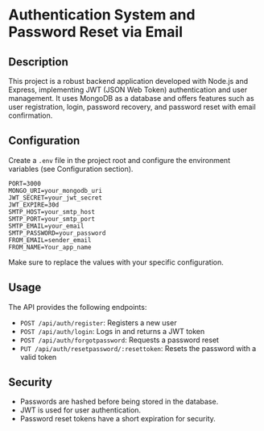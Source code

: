 # Authentication System and Password Reset via Email

## Description

This project is a robust backend application developed with Node.js and Express, implementing JWT (JSON Web Token) authentication and user management. It uses MongoDB as a database and offers features such as user registration, login, password recovery, and password reset with email confirmation.

## Configuration

Create a `.env` file in the project root and configure the environment variables (see Configuration section).
  ```
PORT=3000
MONGO_URI=your_mongodb_uri
JWT_SECRET=your_jwt_secret
JWT_EXPIRE=30d
SMTP_HOST=your_smtp_host
SMTP_PORT=your_smtp_port
SMTP_EMAIL=your_email
SMTP_PASSWORD=your_password
FROM_EMAIL=sender_email
FROM_NAME=Your_app_name
  ```
Make sure to replace the values with your specific configuration.

## Usage

The API provides the following endpoints:

- `POST /api/auth/register`: Registers a new user
- `POST /api/auth/login`: Logs in and returns a JWT token
- `POST /api/auth/forgotpassword`: Requests a password reset
- `PUT /api/auth/resetpassword/:resettoken`: Resets the password with a valid token


## Security

- Passwords are hashed before being stored in the database.
- JWT is used for user authentication.
- Password reset tokens have a short expiration for security.

